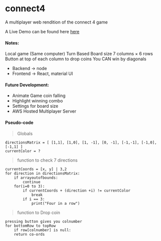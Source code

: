 # connect4
A multiplayer web rendition of the connect 4 game

A Live Demo can be found here [here](https://hoppi164.github.io/connect4/ "connect4")



#### Notes:

Local game (Same computer)
Turn Based
Board size 7 columns × 6 rows
Button at top of each column to drop coins
You CAN win by diagonals

* Backend 	->  node
* Frontend 	-> 	React, material UI


#### Future Development:
* Animate Game coin falling
* Highlight winning combo
* Settings for board size
* AWS Hosted Multiplayer Server





#### Pseudo-code

>Globals
```
directionsMatrix = [ [1,1], [1,0], [1, -1], [0, -1], [-1,-1], [-1,0], [-1,1] ]
currentColor = ?
```

>function to check 7 directions
```
currentCoords = [x, y] | 3,2
for direction in directionsMatrix:
	if arrayoutofbounds:
		continue
	for(i=0 to 3):
		if currentCoords + (direction +i) != currentColor
			break
		if i == 3:
			print("Four in a row")
```

>function to Drop coin
```
pressing button gives you colnumber
for bottomRow to topRow
	if row[colnumber] is null:
	return co-ords
```
